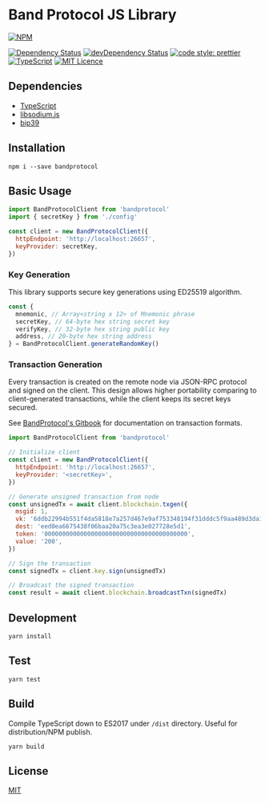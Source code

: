 # Band Protocol JS Library

[![NPM](https://nodei.co/npm/bandprotocol.png?downloads=true&downloadRank=true&stars=true)](https://nodei.co/npm/bandprotocol/)

[![Dependency Status](https://david-dm.org/bandprotocol/bandprotocol.svg)](https://david-dm.org/bandprotocol/bandprotocol)
[![devDependency Status](https://david-dm.org/bandprotocol/bandprotocol/dev-status.svg)](https://david-dm.org/smiled0g/bandprotocol#info=devDependencies)
[![code style: prettier](https://img.shields.io/badge/code_style-prettier-ff69b4.svg?style=flat-square)](https://github.com/prettier/prettier)
[![TypeScript](https://badges.frapsoft.com/typescript/code/typescript.svg?v=101)](https://github.com/ellerbrock/typescript-badges/)
[![MIT Licence](https://badges.frapsoft.com/os/mit/mit.svg?v=103)](https://opensource.org/licenses/mit-license.php)

## Dependencies

- [TypeScript](https://www.typescriptlang.org/)
- [libsodium.js](https://github.com/jedisct1/libsodium.js)
- [bip39](https://github.com/bitcoinjs/bip39)

## Installation

```
npm i --save bandprotocol
```

## Basic Usage

```js
import BandProtocolClient from 'bandprotocol'
import { secretKey } from './config'

const client = new BandProtocolClient({
  httpEndpoint: 'http://localhost:26657',
  keyProvider: secretKey,
})
```

### Key Generation

This library supports secure key generations using ED25519 algorithm.

```js
const {
  mnemonic, // Array<string x 12> of Mnemonic phrase
  secretKey, // 64-byte hex string secret key
  verifyKey, // 32-byte hex string public key
  address, // 20-byte hex string address
} = BandProtocolClient.generateRandomKey()
```

### Transaction Generation

Every transaction is created on the remote node via JSON-RPC protocol and signed on the client. This design allows higher portability comparing to client-generated transactions, while the client keeps its secret keys secured.

See [BandProtocol's Gitbook](https://bandprotocol.gitbook.io/blockchain) for documentation on transaction formats.

```js
import BandProtocolClient from 'bandprotocol'

// Initialize client
const client = new BandProtocolClient({
  httpEndpoint: 'http://localhost:26657',
  keyProvider: '<secretKey>',
})

// Generate unsigned transaction from node
const unsignedTx = await client.blockchain.txgen({
  msgid: 1,
  vk: '6ddb22994b551f4da5818e7a257d467e9af753348194f31dddc5f9aa489d3da1',
  dest: 'eed0ea6675438f06baa20a75c3ea3e027728e5d1',
  token: '0000000000000000000000000000000000000000',
  value: '200',
})

// Sign the transaction
const signedTx = client.key.sign(unsignedTx)

// Broadcast the signed transaction
const result = await client.blockchain.broadcastTxn(signedTx)
```

## Development

```
yarn install
```

## Test

```
yarn test
```

## Build

Compile TypeScript down to ES2017 under `/dist` directory. Useful for distribution/NPM publish.

```
yarn build
```

## License

[MIT](LICENSE.md)
